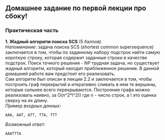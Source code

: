 ## Домашнее задание по первой лекции про сбоку!
### Практическая часть
**1. Жадный алгоритм поиска SCS** (5 баллов)  
*Напоминание*: задача поиска SCS (shortest common 
supersequence) заключается в том, чтобы по заданному 
набору подстрок найти самую короткую строку, которая 
содержит заданные строки в качестве подстрок. Поиск 
точного решения - NP трудная задача, но существует 
жадный алгоритм, который находит приближенное решение. 
В данной домашней работе вам предстоит его реализовать.  
Сам алгоритм был описан в лекции 2.2 и заключается в 
том, чтобы построить граф перекрытий и итеративно 
сливать в нем те вершины, которые сильнее всего 
перекрываются. Построение графа можно реализовать 
наивно, за O(n^2*l^2)) где n - число строк, а l это 
оценка сверху на их длину.  
*Пример входных данных:*  
```
AAA, AAT, ATT, TTA, TTT
```
*Возможный ответ:*
```
AAATTTA
```
